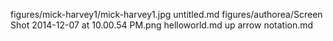 figures/mick-harvey1/mick-harvey1.jpg
untitled.md
figures/authorea/Screen Shot 2014-12-07 at 10.00.54 PM.png
helloworld.md
up arrow notation.md